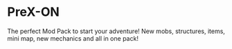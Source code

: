 # PreX-ON
The perfect Mod Pack to start your adventure! New mobs, structures, items, mini map, new mechanics and all in one pack!
